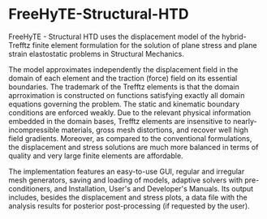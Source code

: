 # FreeHyTE-Structural-HTD
FreeHyTE - Structural HTD uses the displacement model of the hybrid-Trefftz finite element formulation for the solution of plane stress and plane strain elastostatic problems in Structural Mechanics.

The model approximates independently the displacement field in the domain of each element and the traction (force) field on its essential boundaries. The trademark of the Trefftz elements is that the domain aprroximation is constructed on functions satisfying exactly all domain equations governing  the problem. The static and kinematic boundary conditions are enforced weakly. Due to the relevant physical information embedded in the domain bases, Trefftz elements are insensitive to nearly-incompressible materials, gross mesh distortions, and recover well high field gradients. Moreover, as compared to the conventional formulations, the displacement and stress solutions are much more balanced in terms of quality and very large finite elements are affordable.

The implementation features an easy-to-use GUI, regular and irregular mesh generators, saving and loading of models, adaptive solvers with pre-conditioners, and Installation, User's and Developer's Manuals. Its output includes, besides the displacement and stress plots, a data file with the analysis results for posterior post-processing (if requested by the user).
